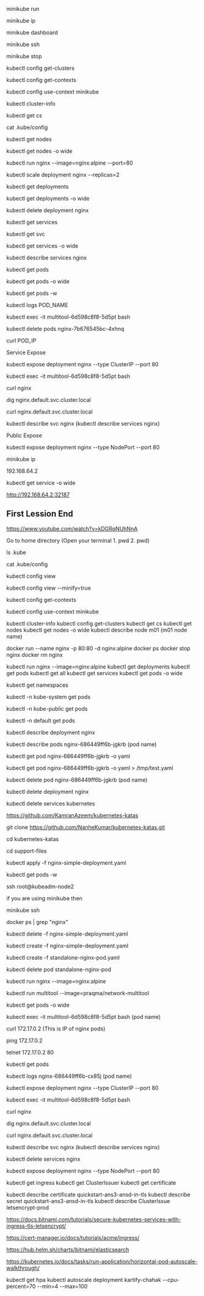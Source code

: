 minikube run

minikube ip

minikube dashboard

minikube ssh

minikube stop

kubectl config get-clusters

kubectl config get-contexts

kubectl config use-context minikube

kubectl cluster-info

kubectl get cs

cat .kube/config


kubectl get nodes

kubectl get nodes -o wide

kubectl run nginx --image=nginx:alpine --port=80

kubectl scale deployment nginx --replicas=2


kubectl get deployments 

kubectl get deployments -o wide

kubectl delete deployment nginx

kubectl get services

kubectl get svc

kubectl get services -o wide

kubectl describe services nginx


kubectl get pods

kubectl get pods -o wide

kubectl get pods -w

kubectl logs POD_NAME

kubectl exec -it multitool-6d598c8f8-5d5pt bash

kubectl delete pods nginx-7b676545bc-4xhnq

curl POD_IP

Service Expose

kubectl expose deployment nginx --type ClusterIP --port 80

kubectl exec -it multitool-6d598c8f8-5d5pt bash

curl nginx 

dig nginx.default.svc.cluster.local

curl nginx.default.svc.cluster.local

kubectl describe svc nginx (kubectl describe services nginx)


Public Expose

kubectl expose deployment nginx --type NodePort --port 80

minikube ip

192.168.64.2

kubectl get service -o wide

http://192.168.64.2:32187








## First Lession End







https://www.youtube.com/watch?v=kDGRqNUhNnA

Go to home directory (Open your terminal 1. pwd 2. pwd)

ls .kube

cat .kube/config 

kubectl config view

kubectl config view --minify=true

kubectl config get-contexts

kubectl config use-context minikube

kubectl cluster-info
kubectl config get-clusters
kubectl get cs
kubectl get nodes
kubectl get nodes -o wide
kubectl describe node m01 (m01 node name)

docker run --name nginx -p 80:80 -d nginx:alpine
docker ps
docker stop nginx
docker rm nginx

kubectl run nginx --image=nginx:alpine
kubectl get deployments
kubectl get pods
kubectl get all
kubectl get services
kubectl get pods -o wide

kubectl get namespaces

kubectl -n kube-system get pods

kubectl -n kube-public get pods

kubectl -n default get pods


kubectl describe deployment nginx

kubectl describe pods nginx-686449ff6b-jgkrb (pod name)


kubectl get pod nginx-686449ff6b-jgkrb -o yaml

kubectl get pod nginx-686449ff6b-jgkrb -o yaml > /tmp/test.yaml


kubectl delete pod nginx-686449ff6b-jgkrb (pod name)


kubectl delete deployment nginx

kubectl delete services kubernetes


https://github.com/KamranAzeem/kubernetes-katas

git clone https://github.com/NanheKumar/kubernetes-katas.git

cd kubernetes-katas

cd support-files

kubectl apply -f nginx-simple-deployment.yaml

kubectl get pods -w

ssh root@kubeadm-node2


if you are using minikube then 

minikube ssh

docker ps | grep "nginx"

kubectl delete -f nginx-simple-deployment.yaml

kubectl create -f nginx-simple-deployment.yaml

kubectl create -f standalone-nginx-pod.yaml

kubectl delete pod standalone-nginx-pod


kubectl run nginx --image=nginx:alpine

kubectl run multitool  --image=praqma/network-multitool

kubectl get pods -o wide

kubectl exec -it multitool-6d598c8f8-5d5pt bash (pod name)

curl 172.17.0.2 (This is IP of nginx pods)

ping 172.17.0.2



telnet 172.17.0.2 80



kubectl get pods

kubectl logs nginx-686449ff6b-cx85j (pod name)



kubectl expose deployment nginx --type ClusterIP --port 80

kubectl exec -it multitool-6d598c8f8-5d5pt bash

curl nginx 

dig nginx.default.svc.cluster.local

curl nginx.default.svc.cluster.local

kubectl describe svc nginx (kubectl describe services nginx)

kubectl delete services nginx

kubectl expose deployment nginx --type NodePort --port 80

kubectl get ingress
kubectl get ClusterIssuer
kubectl get certificate

kubectl describe certificate quickstart-ans3-ansd-in-tls
kubectl describe secret quickstart-ans3-ansd-in-tls
kubectl describe ClusterIssue letsencrypt-prod

https://docs.bitnami.com/tutorials/secure-kubernetes-services-with-ingress-tls-letsencrypt/

https://cert-manager.io/docs/tutorials/acme/ingress/

https://hub.helm.sh/charts/bitnami/elasticsearch

https://kubernetes.io/docs/tasks/run-application/horizontal-pod-autoscale-walkthrough/

kubectl get hpa
kubectl autoscale deployment kartify-chahak --cpu-percent=70 --min=4 --max=100

